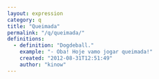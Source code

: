 ```yaml
---
layout: expression
category: q
title: "Queimada"
permalink: "/q/queimada/"
definitions:
  - definition: "Dogdeball."
    example: "- Oba! Hoje vamo jogar queimada!"
    created: "2012-08-31T12:51:49"
    author: "kinow"
---
```

